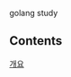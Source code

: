 golang study



## Contents

[개요](./basics/10_summary.md )

[개    요]: ./basics/summary.md	"ctrl + mouse click"
[변    수]: ./basics/variable.md	"ctrl + mouse click"
[조건문]: ./basics/conditional.md	"ctrl + mouse click"
[반복문]: ./basics/loop.md	"ctrl + mouse click"
[함    수]: ./basics/function.md	"ctrl + mouse click"





